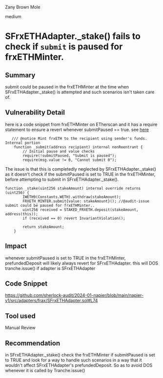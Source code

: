 Zany Brown Mole

medium

# SFrxETHAdapter._stake() fails to check if `submit` is paused for frxETHMinter.

## Summary
submit could be paused in the  frxETHMinter at the time when SFrxETHAdapter._stake() is attempted and such scenarios isn't taken care of.
## Vulnerability Detail
here is a code snippet from frxETHMinter on ETherscan and it has a require statement to ensure a revert whenever  submitPaused == true. see [here](https://etherscan.io/address/0xbAFA44EFE7901E04E39Dad13167D089C559c1138#code#F1#L87)
```solidity
   /// @notice Mint frxETH to the recipient using sender's funds. Internal portion
    function _submit(address recipient) internal nonReentrant {
        // Initial pause and value checks
        require(!submitPaused, "Submit is paused");
        require(msg.value != 0, "Cannot submit 0");
```

The issue is that this is completedly neglected by SFrxETHAdapter._stake() as it doesn't check if the submitPaused is set to TRUE in the frxETHMinter, before attempting to submit in SFrxETHAdapter._stake().

```solidity
function _stake(uint256 stakeAmount) internal override returns (uint256) {
        IWETH9(Constants.WETH).withdraw(stakeAmount);
        FRXETH_MINTER.submit{value: stakeAmount}(); //@audit-issue   submit could be paused for frxETHMinter..
        uint256 received = STAKED_FRXETH.deposit(stakeAmount, address(this));
        if (received == 0) revert InvariantViolation();

        return stakeAmount;
    }
```

## Impact
whenever submitPaused is set to TRUE in the frxETHMinter, prefundedDeposit will likely always revert for SFrxETHAdapter. this will DOS tranche.issue() if adapter is SFrxETHAdapter
## Code Snippet
https://github.com/sherlock-audit/2024-01-napier/blob/main/napier-v1/src/adapters/frax/SFrxETHAdapter.sol#L74

## Tool used

Manual Review

## Recommendation
in SFrxETHAdapter._stake()  check the frxETHMinter if submitPaused is set to TRUE and look for a way to handle such scenarios in a way that it wouldn't affect SFrxETHAdapter's prefundedDeposit. So as to avoid DOS whenever it is called by Tranche.issue()